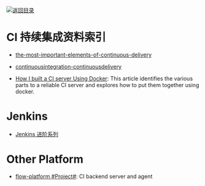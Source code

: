 [![返回目录](https://parg.co/UGo)](https://github.com/wxyyxc1992/Awesome-Links) 


# CI 持续集成资料索引

* [the-most-important-elements-of-continuous-delivery](https://dzone.com/articles/the-most-important-elements-of-continuous-delivery)

* [continuousintegration-continuousdelivery](http://blog.nwcadence.com/continuousintegration-continuousdelivery/)

- [How I built a CI server Using Docker](https://codeburst.io/sicuro-ci-2f40ba138233): This article identifies the various parts to a reliable CI server and explores how to put them together using docker.

# Jenkins

* [Jenkins 进阶系列](http://blog.csdn.net/wangmuming/article/category/2167947)

# Other Platform

* [flow-platform #Project#](https://github.com/FlowCI/flow-platform): CI backend server and agent
